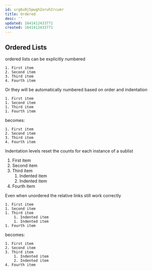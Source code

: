 ```yaml
---
id: srg6u0j5pwgh2oruh2rcumr
title: Ordered
desc: ''
updated: 1641412433771
created: 1641412433771
---
```



## Ordered Lists

ordered lists can be explicitly numbered

```
1. First item
2. Second item
3. Third item
4. Fourth item
```

Or they will be automatically numbered based on order and indentation

```
1. First item
1. Second item
1. Third item
1. Fourth item
```

becomes:

```
1. First item
2. Second item
3. Third item
4. Fourth item
```

Indentation levels reset the counts for each instance of a sublist

1. First item
2. Second item
3. Third item
   1. Indented item
   2. Indented item
4. Fourth item

Even when unordered the relative links still work correctly

```
1. First item
1. Second item
1. Third item
    1. Indented item
    1. Indented item
1. Fourth item
```

becomes:

```
1. First item
2. Second item
3. Third item
    1. Indented item
    2. Indented item
4. Fourth item
```
